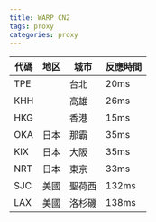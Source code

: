 ```yaml
---
title: WARP CN2
tags: proxy
categories: proxy
---
```


|代碼	   |地区 |城市|	反應時間|
|----|----|----|----|
|TPE	  | |	   台北	| 20ms|
|KHH	  | |    高雄	| 26ms|
|HKG	  | |    香港	| 15ms|
|OKA	  |日本	 |那霸	 | 35ms|
|KIX	  |日本	 |大阪	 | 35ms|
|NRT	  |日本	 |東京	 | 33ms|
|SJC	  |美國	 |聖荷西| 132ms|
|LAX	  |美國	 |洛杉磯| 138ms|
